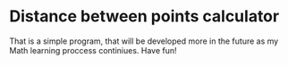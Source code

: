 # Distance between points calculator

That is a simple program, that will be developed more in the future as my Math learning proccess continiues. Have fun!
